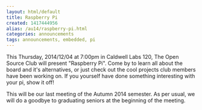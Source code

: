 ```yaml
---
layout: html/default
title: Raspberry Pi
created: 1417444956
alias: /au14/raspberry-pi.html
categories: announcements
tags: announcements, embedded, pi
---
```

This Thursday, 2014/12/04 at 7:00pm in Caldwell Labs 120, The Open Source Club will present "Raspberry Pi". Come by to learn all about the board and it's alternatives, or just check out the cool projects club members have been working on. If you yourself have done something interesting with your pi, show it off!

This will be our last meeting of the Autumn 2014 semester. As per usual, we will do a goodbye to graduating seniors at the beginning of the meeting.
